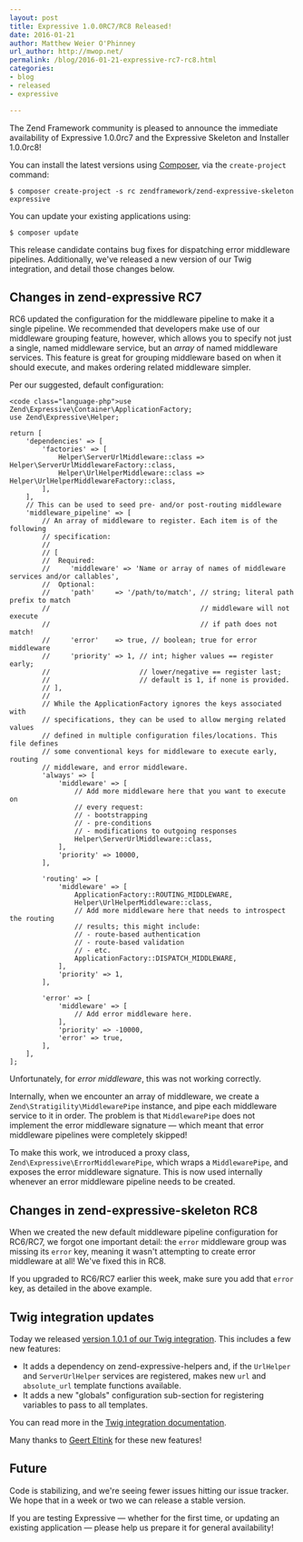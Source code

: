 ```yaml
---
layout: post
title: Expressive 1.0.0RC7/RC8 Released!
date: 2016-01-21
author: Matthew Weier O'Phinney
url_author: http://mwop.net/
permalink: /blog/2016-01-21-expressive-rc7-rc8.html
categories:
- blog
- released
- expressive

---
```


The Zend Framework community is pleased to announce the immediate availability of Expressive 1.0.0rc7 and the Expressive Skeleton and Installer 1.0.0rc8!

You can install the latest versions using [Composer](https://getcomposer.org), via the `create-project` command:


    $ composer create-project -s rc zendframework/zend-expressive-skeleton expressive


You can update your existing applications using:


    $ composer update


<!--more-->

This release candidate contains bug fixes for dispatching error middleware pipelines. Additionally, we've released a new version of our Twig integration, and detail those changes below.

Changes in zend-expressive RC7
------------------------------

RC6 updated the configuration for the middleware pipeline to make it a single pipeline. We recommended that developers make use of our middleware grouping feature, however, which allows you to specify not just a single, named middleware service, but an _array_ of named middleware services. This feature is great for grouping middleware based on when it should execute, and makes ordering related middleware simpler.

Per our suggested, default configuration:


    <code class="language-php">use Zend\Expressive\Container\ApplicationFactory;
    use Zend\Expressive\Helper;

    return [
        'dependencies' => [
            'factories' => [
                Helper\ServerUrlMiddleware::class => Helper\ServerUrlMiddlewareFactory::class,
                Helper\UrlHelperMiddleware::class => Helper\UrlHelperMiddlewareFactory::class,
            ],
        ],
        // This can be used to seed pre- and/or post-routing middleware
        'middleware_pipeline' => [
            // An array of middleware to register. Each item is of the following
            // specification:
            //
            // [
            //  Required:
            //     'middleware' => 'Name or array of names of middleware services and/or callables',
            //  Optional:
            //     'path'     => '/path/to/match', // string; literal path prefix to match
            //                                     // middleware will not execute
            //                                     // if path does not match!
            //     'error'    => true, // boolean; true for error middleware
            //     'priority' => 1, // int; higher values == register early;
            //                      // lower/negative == register last;
            //                      // default is 1, if none is provided.
            // ],
            //
            // While the ApplicationFactory ignores the keys associated with
            // specifications, they can be used to allow merging related values
            // defined in multiple configuration files/locations. This file defines
            // some conventional keys for middleware to execute early, routing
            // middleware, and error middleware.
            'always' => [
                'middleware' => [
                    // Add more middleware here that you want to execute on
                    // every request:
                    // - bootstrapping
                    // - pre-conditions
                    // - modifications to outgoing responses
                    Helper\ServerUrlMiddleware::class,
                ],
                'priority' => 10000,
            ],

            'routing' => [
                'middleware' => [
                    ApplicationFactory::ROUTING_MIDDLEWARE,
                    Helper\UrlHelperMiddleware::class,
                    // Add more middleware here that needs to introspect the routing
                    // results; this might include:
                    // - route-based authentication
                    // - route-based validation
                    // - etc.
                    ApplicationFactory::DISPATCH_MIDDLEWARE,
                ],
                'priority' => 1,
            ],

            'error' => [
                'middleware' => [
                    // Add error middleware here.
                ],
                'priority' => -10000,
                'error' => true,
            ],
        ],
    ];


Unfortunately, for _error middleware_, this was not working correctly.

Internally, when we encounter an array of middleware, we create a `Zend\Stratigility\MiddlewarePipe` instance, and pipe each middleware service to it in order. The problem is that `MiddlewarePipe` does not implement the error middleware signature — which meant that error middleware pipelines were completely skipped!

To make this work, we introduced a proxy class, `Zend\Expressive\ErrorMiddlewarePipe`, which wraps a `MiddlewarePipe`, and exposes the error middleware signature. This is now used internally whenever an error middleware pipeline needs to be created.

Changes in zend-expressive-skeleton RC8
---------------------------------------

When we created the new default middleware pipeline configuration for RC6/RC7, we forgot one important detail: the `error` middleware group was missing its `error` key, meaning it wasn't attempting to create error middleware at all! We've fixed this in RC8.

If you upgraded to RC6/RC7 earlier this week, make sure you add that `error` key, as detailed in the above example.

Twig integration updates
------------------------

Today we released [version 1.0.1 of our Twig integration](https://github.com/zendframework/zend-expressive-twigrenderer/releases/tag/1.1.0). This includes a few new features:

- It adds a dependency on zend-expressive-helpers and, if the `UrlHelper` and `ServerUrlHelper` services are registered, makes new `url` and `absolute_url` template functions available.
- It adds a new "globals" configuration sub-section for registering variables to pass to all templates.

You can read more in the [Twig integration documentation](http://zend-expressive.readthedocs.org/en/latest/template/twig/).

Many thanks to [Geert Eltink](https://xtreamwayz.com) for these new features!

Future
------

Code is stabilizing, and we're seeing fewer issues hitting our issue tracker. We hope that in a week or two we can release a stable version.

If you are testing Expressive — whether for the first time, or updating an existing application — please help us prepare it for general availability!
